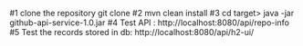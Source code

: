 #1 clone the repository git clone 
#2 mvn clean install
#3 cd  target> java -jar github-api-service-1.0.jar
#4 Test API : http://localhost:8080/api/repo-info
#5 Test the records stored in db: http://localhost:8080/api/h2-ui/